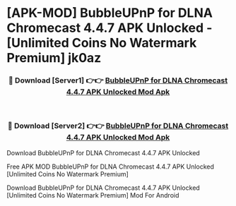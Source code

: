 # [APK-MOD] BubbleUPnP for DLNA Chromecast 4.4.7 APK Unlocked - [Unlimited Coins No Watermark Premium] jk0az



<div align="center">
<h3>🔴 Download [Server1] 👉👉 <a href="https://momento.my/?title=BubbleUPnP_for_DLNA_Chromecast_4.4.7_APK_Unlocked">BubbleUPnP for DLNA Chromecast 4.4.7 APK Unlocked Mod Apk</a></h3><br>

<h3>🔴 Download [Server2] 👉👉 <a href="https://momento.my/?title=BubbleUPnP_for_DLNA_Chromecast_4.4.7_APK_Unlocked">BubbleUPnP for DLNA Chromecast 4.4.7 APK Unlocked Mod Apk</a></h3>
</div>



Download BubbleUPnP for DLNA Chromecast 4.4.7 APK Unlocked 

Free APK MOD BubbleUPnP for DLNA Chromecast 4.4.7 APK Unlocked [Unlimited Coins No Watermark Premium]

Download BubbleUPnP for DLNA Chromecast 4.4.7 APK Unlocked [Unlimited Coins No Watermark Premium] Mod For Android
